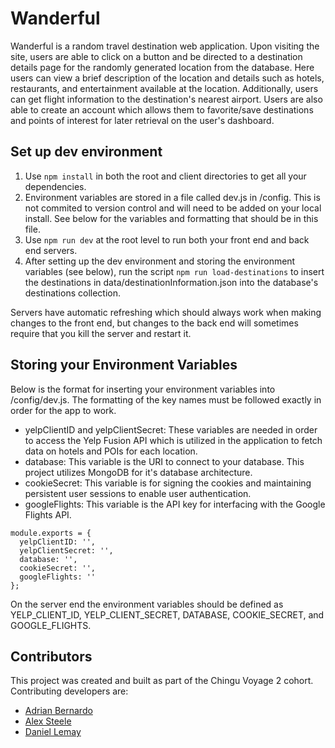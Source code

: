 # Wanderful

Wanderful is a random travel destination web application. Upon visiting the site, users are able to click on a button and be directed to a destination details page for the randomly generated location from the database. Here users can view a brief description of the location and details such as hotels, restaurants, and entertainment available at the location. Additionally, users can get flight information to the destination's nearest airport. Users are also able to create an account which allows them to favorite/save destinations and points of interest for later retrieval on the user's dashboard.

## Set up dev environment

1. Use `npm install` in both the root and client directories to get all your dependencies.
2. Environment variables are stored in a file called dev.js in /config. This is not commited to version control and will need to be added on your local install. See below for the variables and formatting that should be in this file.
3. Use `npm run dev` at the root level to run both your front end and back end servers.
4. After setting up the dev environment and storing the environment variables (see below), run the script `npm run load-destinations` to insert the destinations in data/destinationInformation.json into the database's destinations collection.

Servers have automatic refreshing which should always work when making changes to the front end, but changes to the back end will sometimes require that you kill the server and restart it.

## Storing your Environment Variables

Below is the format for inserting your environment variables into /config/dev.js. The formatting of the key names must be followed exactly in order for the app to work.

* yelpClientID and yelpClientSecret: These variables are needed in order to access the Yelp Fusion API which is utilized in the application to fetch data on hotels and POIs for each location.
* database: This variable is the URI to connect to your database. This project utilizes MongoDB for it's database architecture.
* cookieSecret: This variable is for signing the cookies and maintaining persistent user sessions to enable user authentication.
* googleFlights: This variable is the API key for interfacing with the Google Flights API.

```
module.exports = {
  yelpClientID: '',
  yelpClientSecret: '',
  database: '',
  cookieSecret: '',
  googleFlights: ''
};
```

On the server end the environment variables should be defined as YELP_CLIENT_ID, YELP_CLIENT_SECRET, DATABASE, COOKIE_SECRET, and GOOGLE_FLIGHTS.

## Contributors

This project was created and built as part of the Chingu Voyage 2 cohort. Contributing developers are:

* [Adrian Bernardo](https://github.com/bernar83)
* [Alex Steele](https://github.com/alexsteele110)
* [Daniel Lemay](https://github.com/dslemay)